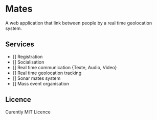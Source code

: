 # Mates

A web application that link between people by a real time geolocation system.

## Services
- [] Registration
- [] Socialisation
- [] Real time communication {Texte, Audio, Video}
- [] Real time geolocation tracking
- [] Sonar mates system
- [] Mass event organisation

## Licence 
Curently MIT Licence